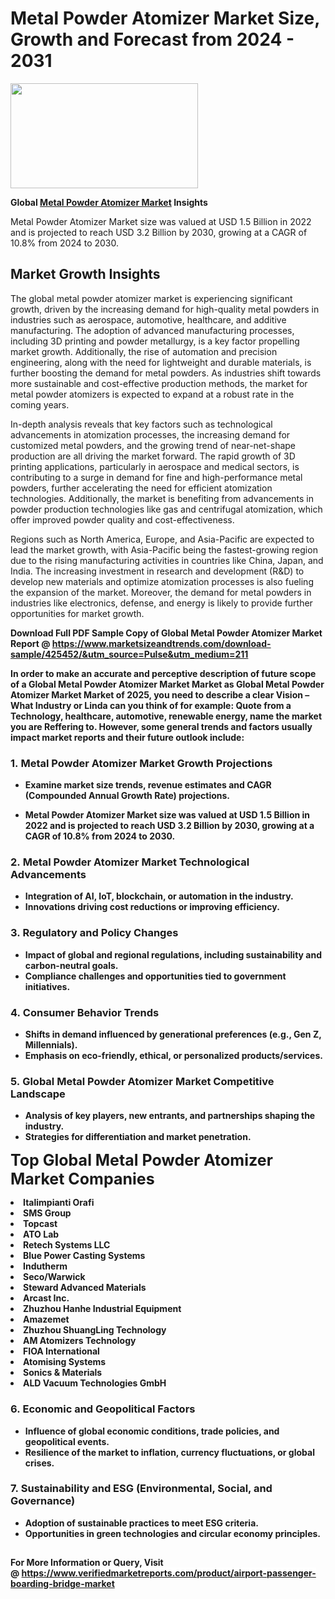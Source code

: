 <H1>Metal Powder Atomizer Market Size, Growth and Forecast from 2024 - 2031</H1><img class="aligncenter size-medium wp-image-584254" src="https://thirdeyenews.in/wp-content/uploads/2024/09/Global-Market-Research-300x168.jpeg" alt="" width="300" height="168" /><p><strong>Global&nbsp;<a href="https://www.marketsizeandtrends.com/download-sample/425452/&amp;utm_source=Pulse&amp;utm_medium=211">Metal Powder Atomizer Market</a> Insights</strong></p><p>Metal Powder Atomizer Market size was valued at USD 1.5 Billion in 2022 and is projected to reach USD 3.2 Billion by 2030, growing at a CAGR of 10.8% from 2024 to 2030.</p><p><h2>Market Growth Insights</h2> <p>The global metal powder atomizer market is experiencing significant growth, driven by the increasing demand for high-quality metal powders in industries such as aerospace, automotive, healthcare, and additive manufacturing. The adoption of advanced manufacturing processes, including 3D printing and powder metallurgy, is a key factor propelling market growth. Additionally, the rise of automation and precision engineering, along with the need for lightweight and durable materials, is further boosting the demand for metal powders. As industries shift towards more sustainable and cost-effective production methods, the market for metal powder atomizers is expected to expand at a robust rate in the coming years.</p> <p><strong></strong></p> <p>In-depth analysis reveals that key factors such as technological advancements in atomization processes, the increasing demand for customized metal powders, and the growing trend of near-net-shape production are all driving the market forward. The rapid growth of 3D printing applications, particularly in aerospace and medical sectors, is contributing to a surge in demand for fine and high-performance metal powders, further accelerating the need for efficient atomization technologies. Additionally, the market is benefiting from advancements in powder production technologies like gas and centrifugal atomization, which offer improved powder quality and cost-effectiveness.</p> <p>Regions such as North America, Europe, and Asia-Pacific are expected to lead the market growth, with Asia-Pacific being the fastest-growing region due to the rising manufacturing activities in countries like China, Japan, and India. The increasing investment in research and development (R&D) to develop new materials and optimize atomization processes is also fueling the expansion of the market. Moreover, the demand for metal powders in industries like electronics, defense, and energy is likely to provide further opportunities for market growth.</p> <p><strong></p><p><span class=""><strong>Download Full PDF Sample Copy of Global Metal Powder Atomizer Market Report</strong> @ <a href="https://www.marketsizeandtrends.com/download-sample/425452/&amp;utm_source=Pulse&amp;utm_medium=211" target="_blank">https://www.marketsizeandtrends.com/download-sample/425452/&amp;utm_source=Pulse&amp;utm_medium=211</a></span></p><p>In order to make an accurate and perceptive description of future scope of a Global&nbsp;Metal Powder Atomizer Market Market as Global&nbsp;Metal Powder Atomizer Market Market of 2025, you need to describe a clear Vision &ndash; What Industry or Linda can you think of for example: Quote from a Technology, healthcare, automotive, renewable energy, name the market you are Reffering to. However, some general trends and factors usually impact market reports and their future outlook include:</p><h3>1.&nbsp;<strong>Metal Powder Atomizer Market Growth Projections</strong></h3><ul><li>Examine market size trends, revenue estimates and CAGR (Compounded Annual Growth Rate) projections.</li><li><p>Metal Powder Atomizer Market size was valued at USD 1.5 Billion in 2022 and is projected to reach USD 3.2 Billion by 2030, growing at a CAGR of 10.8% from 2024 to 2030.</p></li></ul><h3>2.&nbsp;<strong>Metal Powder Atomizer Market Technological Advancements</strong></h3><ul><li>Integration of AI, IoT, blockchain, or automation in the industry.</li><li>Innovations driving cost reductions or improving efficiency.</li></ul><h3>3.&nbsp;<strong>Regulatory and Policy Changes</strong></h3><ul><li>Impact of global and regional regulations, including sustainability and carbon-neutral goals.</li><li>Compliance challenges and opportunities tied to government initiatives.</li></ul><h3>4.&nbsp;<strong>Consumer Behavior Trends</strong></h3><ul><li>Shifts in demand influenced by generational preferences (e.g., Gen Z, Millennials).</li><li>Emphasis on eco-friendly, ethical, or personalized products/services.</li></ul><h3>5.&nbsp;<strong>Global Metal Powder Atomizer Market Competitive Landscape</strong></h3><ul><li>Analysis of key players, new entrants, and partnerships shaping the industry.</li><li>Strategies for differentiation and market penetration.</li></ul><p data-pm-slice="1 1 []"><span style="color: inherit; font-family: inherit; font-size: 25px;">Top Global Metal Powder Atomizer Market Companies</span></p><div class="" data-test-id=""><p><li>Italimpianti Orafi</li><li> SMS Group</li><li> Topcast</li><li> ATO Lab</li><li> Retech Systems LLC</li><li> Blue Power Casting Systems</li><li> Indutherm</li><li> Seco/Warwick</li><li> Steward Advanced Materials</li><li> Arcast Inc.</li><li> Zhuzhou Hanhe Industrial Equipment</li><li> Amazemet</li><li> Zhuzhou ShuangLing Technology</li><li> AM Atomizers Technology</li><li> FIOA International</li><li> Atomising Systems</li><li> Sonics & Materials</li><li> ALD Vacuum Technologies GmbH</li></p></div><h3>6.&nbsp;<strong>Economic and Geopolitical Factors</strong></h3><ul><li>Influence of global economic conditions, trade policies, and geopolitical events.</li><li>Resilience of the market to inflation, currency fluctuations, or global crises.</li></ul><h3>7.&nbsp;<strong>Sustainability and ESG (Environmental, Social, and Governance)</strong></h3><ul><li>Adoption of sustainable practices to meet ESG criteria.</li><li>Opportunities in green technologies and circular economy principles.</li></ul><h2><strong style="font-size: 14px;">For More Information or Query, Visit @&nbsp;</strong><a style="background-color: #ffffff; font-size: 14px;" href="https://www.marketsizeandtrends.com/report/metal-powder-atomizer-market/" target="_blank">https://www.verifiedmarketreports.com/product/airport-passenger-boarding-bridge-market</a></h2>
